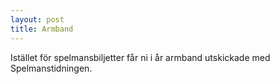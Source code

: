 ```yaml
---
layout: post
title: Armband
---
```

Istället för spelmansbiljetter får ni i år armband utskickade med Spelmanstidningen.
